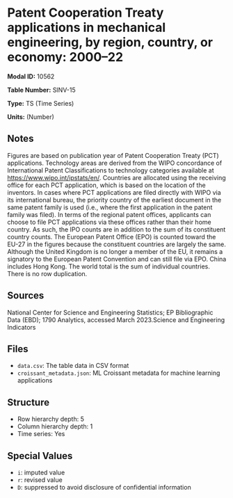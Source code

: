 # Patent Cooperation Treaty applications in mechanical engineering, by region, country, or economy: 2000–22

**Modal ID:** 10562

**Table Number:** SINV-15

**Type:** TS (Time Series)

**Units:** (Number)

## Notes

Figures are based on publication year of Patent Cooperation Treaty (PCT) applications. Technology areas are derived from the WIPO concordance of International Patent Classifications to technology categories available at https://www.wipo.int/ipstats/en/. Countries are allocated using the receiving office for each PCT application, which is based on the location of the inventors. In cases where PCT applications are filed directly with WIPO via its international bureau, the priority country of the earliest document in the same patent family is used (i.e., where the first application in the patent family was filed). In terms of the regional patent offices, applicants can choose to file PCT applications via these offices rather than their home country. As such, the IPO counts are in addition to the sum of its constituent country counts. The European Patent Office (EPO) is counted toward the EU-27 in the figures because the constituent countries are largely the same. Although the United Kingdom is no longer a member of the EU, it remains a signatory to the European Patent Convention and can still file via EPO. China includes Hong Kong. The world total is the sum of individual countries. There is no row duplication.

## Sources

National Center for Science and Engineering Statistics; EP Bibliographic Data (EBD); 1790 Analytics, accessed March 2023.Science and Engineering Indicators

## Files

- `data.csv`: The table data in CSV format
- `croissant_metadata.json`: ML Croissant metadata for machine learning applications

## Structure

- Row hierarchy depth: 5
- Column hierarchy depth: 1
- Time series: Yes

## Special Values

- `i`: imputed value
- `r`: revised value
- `D`: suppressed to avoid disclosure of confidential information

